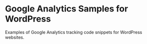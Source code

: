 # Google Analytics Samples for WordPress
Examples of Google Analytics tracking code snippets for WordPress websites.
